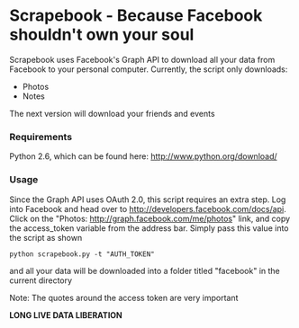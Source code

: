 # Scrapebook - Because Facebook shouldn't own your soul

Scrapebook uses Facebook's Graph API to download all your data from Facebook to your personal computer. Currently, the script only downloads:

* Photos
* Notes

The next version will download your friends and events

### Requirements

Python 2.6, which can be found here: <http://www.python.org/download/>

### Usage

Since the Graph API uses OAuth 2.0, this script requires an extra step. Log into Facebook and head over to <http://developers.facebook.com/docs/api>. Click on the "Photos: http://graph.facebook.com/me/photos" link, and copy the access_token variable from the address bar. Simply pass this value into the script as shown 

    python scrapebook.py -t "AUTH_TOKEN"
    
and all your data will be downloaded into a folder titled "facebook" in the current directory

Note: The quotes around the access token are very important

**LONG LIVE DATA LIBERATION**


